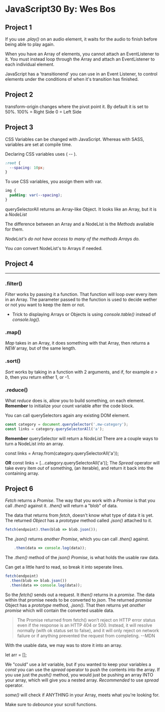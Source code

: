 # JavaScript30 By: Wes Bos

## Project 1

If you use _.play()_ on an audio element, it waits for the audio to finish before being able to play again.

When you have an Array of elements, you cannot attach an EventListener to it. You must instead loop through the Array and attach an EventListener to each individual element.

JavaScript has a 'transitionend' you can use in an Event Listener, to control elements under the conditions of when it's transition has finished.

## Project 2

transform-origin changes where the pivot point it. By default it is set to 50%.
100% = Right Side
0 = Left Side

## Project 3

CSS Variables can be changed with JavaScript. Whereas with SASS, variables are set at compile time.

Declaring CSS variables uses ( -- ).

```css
:root {
  --spacing: 10px;
}
```

To use CSS variables, you assign them with var.

```css
img {
  padding: var(--spacing);
}
```

querySelectorAll returns an Array-like Object. It looks like an Array, but it is a _NodeList_

The difference between an Array and a NodeList is the _Methods_ available for them.

_NodeList's do not have access to many of the methods Arrays do._

You _can_ convert NodeList's to Arrays if needed.

## Project 4

---

### .filter()

_Filter_ works by passing it a function. That function will loop over every item in an Array. The parameter passed to the function is used to decide wether or not you want to keep the item or not.

- Trick to displaying Arrays or Objects is using _console.table()_ instead of _console.log()._

### .map()

_Map_ takes in an Array, it does something with that Array, then returns a _NEW_ array, but of the same length.

### .sort()

_Sort_ works by taking in a function with 2 arguments, and if, for example _a > b_, then you return either 1, or -1.

### .reduce()

What _reduce_ does is, allow you to build something, on each element.
**Remember** to initialize your count variable after the code block.

You can call querySelectors again any existing DOM element.

```js
const category = document.querySelector('.mw-category');
const links = category.querySelectorAll('a');
```

**Remember**
querySelector will return a _NodeList_
There are a couple ways to turn a NodeList into an array.

const links = Array.from(category.querySelectorAll('a'));

**OR**
const links = [...category.querySelectorAll('a')];
The _Spread_ operator will take every item _out_ of something, (an iterable), and return it back into the containing array.

## Project 6

_Fetch_ returns a _Promise_. The way that you work with a _Promise_ is that you call _.then()_ against it. _.then()_ will return a "blob" of data.

The data that returns from _fetch_, doesn't know what type of data it is yet. The returned _Object_ has a _prototype_ method called _.json()_ attached to it.

```js
fetch(endpoint).then(blob => blob.json());
```

The _.json()_ returns _another Promise_, which you can call _.then()_ against.

```js
    .then(data => console.log(data));
```

The _.then()_ method of the _json()_ _Promise_, is what holds the usable raw data.

Can get a little hard to read, so break it into seperate lines.

```js
fetch(endpoint)
  .then(blob => blob.json())
  .then(data => console.log(data));
```

So the _fetch()_ sends out a request. It _then()_ returns in a _promise_. The data within that promise needs to be converted to _json_. The returned _promise_ Object has a _prototype_ method, _.json()_. That then returns yet _another promise_ which will contain the converted usable data.

> The Promise returned from fetch() won’t reject on HTTP error status even if the response is an HTTP 404 or 500. Instead, it will resolve normally (with ok status set to false), and it will only reject on network failure or if anything prevented the request from completing. --MDN

With the usable data, we may was to store it into an array.

let arr = [];

We "could" use a _let_ variable, but if you wanted to keep your variables a _const_ you can use the _spread_ operator to push the contents into the array. If you use just the _push()_ method, you would just be pushing an array INTO your array, which will give you a nested array. _Recommended_ to use _spread_ operator.

_some()_ will check if ANYTHING in your Array, meets what you're looking for.

Make sure to _debounce_ your scroll functions.
